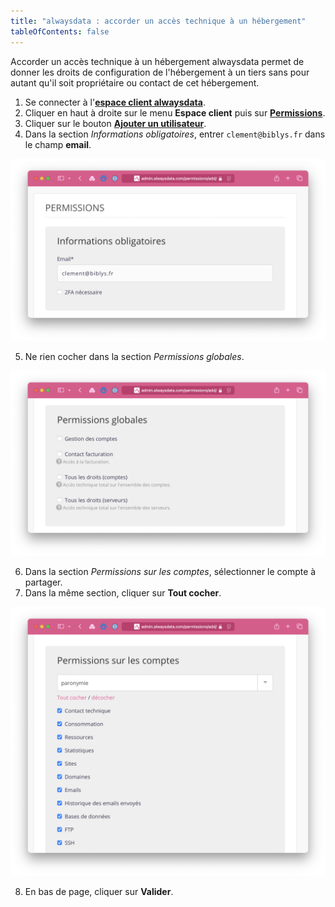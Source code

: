 ```yaml
---
title: "alwaysdata : accorder un accès technique à un hébergement"
tableOfContents: false
---
```


Accorder un accès technique à un hébergement alwaysdata permet de donner les droits de configuration de l'hébergement à un tiers sans pour autant qu'il soit propriétaire ou contact de cet hébergement.

1. Se connecter à l'**[espace client alwaysdata](https://admin.alwaysdata.com/login/)**.
2. Cliquer en haut à droite sur le menu **Espace client** puis sur **[Permissions](https://admin.alwaysdata.com/permissions/)**.
3. Cliquer sur le bouton **[Ajouter un utilisateur](https://admin.alwaysdata.com/permissions/add/)**.
4. Dans la section *Informations obligatoires*, entrer `clement@biblys.fr` dans le champ **email**.

![Informations obligatoires](../../../assets/tutoriel/alwaysdata/informations-obligatoire.png)

5. Ne rien cocher dans la section *Permissions globales*.

![Permissions globales](../../../assets/tutoriel/alwaysdata/permissions-globales.png)

6. Dans la section *Permissions sur les comptes*, sélectionner le compte à partager.
7. Dans la même section, cliquer sur **Tout cocher**.

![Permissions sur les comptes](../../../assets/tutoriel/alwaysdata/permissions-sur-les-comptes.png)

8. En bas de page, cliquer sur **Valider**.
